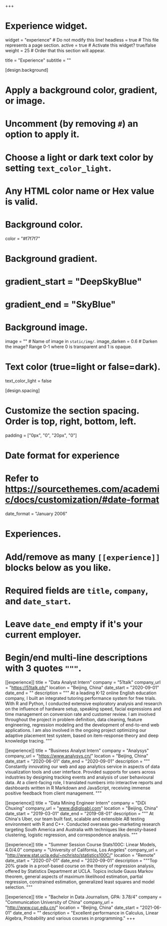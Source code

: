 +++
# Experience widget.
widget = "experience"  # Do not modify this line!
headless = true  # This file represents a page section.
active = true # Activate this widget? true/false
weight = 25  # Order that this section will appear.

title = "Experience"
subtitle = ""



[design.background]
  # Apply a background color, gradient, or image.
  #   Uncomment (by removing `#`) an option to apply it.
  #   Choose a light or dark text color by setting `text_color_light`.
  #   Any HTML color name or Hex value is valid.

  # Background color.
  color = "#f7f7f7"
  
  # Background gradient.
  # gradient_start = "DeepSkyBlue"
  # gradient_end = "SkyBlue"
  
  # Background image.
  image = ""  # Name of image in `static/img/`.
  image_darken = 0.6  # Darken the image? Range 0-1 where 0 is transparent and 1 is opaque.

  # Text color (true=light or false=dark).
  text_color_light = false

[design.spacing]
  # Customize the section spacing. Order is top, right, bottom, left.
  padding = ["0px", "0", "20px", "0"]

# Date format for experience
#   Refer to https://sourcethemes.com/academic/docs/customization/#date-format
date_format = "January 2006"

# Experiences.
#   Add/remove as many `[[experience]]` blocks below as you like.
#   Required fields are `title`, `company`, and `date_start`.
#   Leave `date_end` empty if it's your current employer.
#   Begin/end multi-line descriptions with 3 quotes `"""`.




[[experience]]
  title = "Data Analyst Intern"
  company = "51talk"
  company_url = "https://51talk.ph/"
  location = "Beijing, China"
  date_start = "2020-09-01"
  date_end = ""
  description = """
   At a leading K-12 online English education company, I built an integrated tutoring performance system for free trials. With R and Python, I conducted extensive exploratory analysis and research on the influence of hardware setup, speaking speed, facial expressions and time management on conversion rate and customer review. I am involved throughout the project in problem definition, data cleaning, feature engineering, regression modeling and the development of end-to-end web applications. I am also involved in the ongoing project optimizing our adaptive placement test system, based on item-response theory and deep knowledge tracing. 
  """

[[experience]]
  title = "Business Analyst Intern"
  company = "Analysys"
  company_url = "https://www.analysys.cn/"
  location = "Beijing, China"
  date_start = "2020-06-01"
  date_end = "2020-09-01"
  description = """
   Constantly innovating our web and app analytics service in aspects of data visualization tools and user interface. Provided supports for users across industries by designing tracking events and analysis of user behavioural data. At a client-facing role, I translated numbers into interactive reports and dashboards written in R Markdown and JavaScript, receiving immense positive feedback from client management.
  """


[[experience]]
  title = "Data Mining Engineer Intern"
  company = "DiDi Chuxing"
  company_url = "www.didigloabl.com"
  location = "Beijing, China"
  date_start = "2019-03-01"
  date_end = "2019-08-01"
  description = """
  At China's Uber, our team built fast, scalable and extensible AB testing environment with R and C++. Conducted overseas geo-marketing research targeting South America and Australia with techniques like density-based clustering, logistic regression, and correspondence analysis.
  """

[[experience]]
  title = "Summer Session Course Stats100C: Linear Models, 4.0/4.0"
  company = "University of California, Los Angeles"
  company_url = "http://www.stat.ucla.edu/~nchristo/statistics100C/"
  location = "Remote"
  date_start = "2020-07-01"
  date_end = "2020-09-01"
  description = """Top 20% grade in a proof-based course on the theory of regression analysis, offered by Statistics Department at UCLA. Topics include Gauss Markov theorem, general aspects of maximum likelihood estimation, partial regression, constrained estimation, generalized least squares and model selection. """
  
[[experience]]
  title = "Bachelor in Data Journalism, GPA: 3.78/4"
  company = "Communication University of China"
  company_url = "http://www.cuc.edu.cn/"
  location = "Beijing, China"
  date_start = "2021-06-01"
  date_end = ""
  description = "Excellent performance in Calculus, Linear Algebra, Probability and various courses in programming."
+++